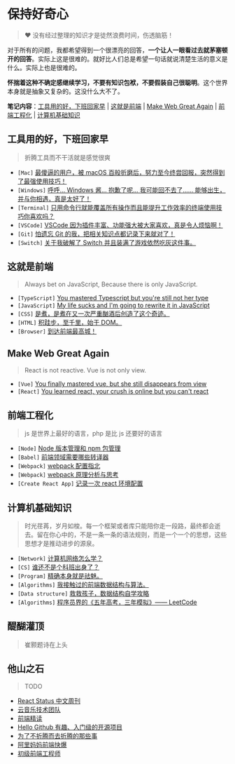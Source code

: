 # 保持好奇心

> ❤️ 没有经过整理的知识才是徒然浪费时间，伤透脑筋！

对于所有的问题，我都希望得到一个很漂亮的回答，**一个让人一眼看过去就茅塞顿开的回答**。实际上这是很难的。就好比人们总是希望一句话就说清楚生活的意义是什么。实际上也是很难的。

**怀揣着这种不确定感继续学习，不要有知识包袱，不要假装自己很聪明**。这个世界本身就是抽象又复杂的。这没什么大不了。

**笔记内容**：[工具用的好，下班回家早](#工具用的好下班回家早) | [这就是前端](#这就是前端) | [Make Web Great Again](#make-web-great-again) | [前端工程化](#前端工程化) | [计算机基础知识](#计算机基础知识)

## 工具用的好，下班回家早

> 折腾工具而不干活就是感觉很爽

- `[Mac]` [最傻逼的用户，被 macOS 百般折磨后，努力至今终尝回报，突然得到了最强使用技巧！](others/mac.md)
- `[Windows]` [呼呼… Windows 酱… 抱歉了呢… 我可能回不去了…… 能够出生，并与你相遇，真是太好了！](others/win.md)
- `[Terminal]` [只用命令行就能覆盖所有操作而且能提升工作效率的终端使用技巧你喜欢吗？](others/terminal.md)
- `[VSCode]` [VSCode 因为插件丰富、功能强大被大家喜欢，真是令人烦恼啊！](others/code.md)
- `[Git]` [怕遗忘 Git 的我，把相关知识点都记录下来就对了！](others/git.md)
- `[Switch]` [关于我破解了 Switch 并且装满了游戏依然吃灰这件事。](others/switch.md)

## 这就是前端

> Always bet on JavaScript, Because there is only JavaScript.

- `[TypeScript]` [You mastered Typescript but you're still not her type](ts/ts.md)
- `[JavaScript]` [My life sucks and I'm going to rewrite it in JavaScript](js/js.md)
- `[CSS]` [是煮，是煮在又一次严重酗酒后创造了这个奇迹。](css/css.md)
- `[HTML]` [积跬步，至千里，始于 DOM。](dom/dom.md)
- `[Browser]` [到达前端最高城！](computer/browser.md)

## Make Web Great Again

> React is not reactive. Vue is not only view.

- `[Vue]` [You finally mastered vue, but she still disappears from view](framework/vue.md)
- `[React]` [You learned react, your crush is online but you can't react](react/react.md)
<!-- - `[Hacker]` 都什么年代了，还再写传统 JS -->
<!-- - `[Component]` 组件库，但无 UI -->
<!-- - `TODO` [人类高质量函数式编程学习笔记](summary/fp.md) -->

## 前端工程化

> js 是世界上最好的语言，php 是比 js 还要好的语言

- `[Node]` [Node 版本管理和 npm 包管理](engineering/node.md)
- `[Babel]` [前端领域需要哪些转译器](engineering/ast.md)
- `[Webpack]` [webpack 配置指北](engineering/webpack.md)
- `[Webpack]` [webpack 原理分析与思考](engineering/pack-origin.md)
- `[Create React App]` [记录一次 react 环境配置](engineering/cra.md)

## 计算机基础知识

> 时光荏苒，岁月如梭。每一个框架或者库只能陪你走一段路，最终都会逝去。留在你心中的，不是一条一条的语法规则，而是一个一个的思想，这些思想才是推动进步的源泉。

- `[Network]` [计算机网络怎么学？](computer/network.md)
- `[CS]` [谁还不是个科班出身了？](computer/computer.md)
- `[Program]` [精确本身就是祛魅。](computer/program.md)
- `[Algorithms]` [我接触过的前端数据结构与算法。](computer/data.md)
- `[Data structure]` [救救孩子，数据结构自学攻略](summary/data-structure.md)
- `[Algorithms]` [程序员界的《五年高考，三年模拟》—— LeetCode](summary/leetcode.md)

## 醍醐灌顶

> 崔颢题诗在上头

<!-- TODO -->

## 他山之石

> TODO

- [React Status 中文周刊](https://docschina.org/weekly/react/)
- [云音乐技术团队](https://www.zhihu.com/org/yun-yin-le-qian-duan-ji-zhu-tuan-dui)
- [前端精读](https://github.com/ascoders/weekly)
- [Hello Github 有趣、入门级的开源项目](https://hellogithub.com/)
- [为了不折腾而去折腾的那些事](https://www.zhihu.com/column/funny)
- [阿里妈妈前端快爆](https://www.zhihu.com/column/mm-fe)
- [初级前端工程师](https://www.zhihu.com/column/makewebgreatagain)

<!-- - `[LeetCode]` [程序员界的《五年高考，三年模拟》](algorithms/leetcode.md) -->
<!-- - 一个充满了既神奇又无用的python知识的合集。为什么要研究这些？因为它就在那儿呀！ -->
